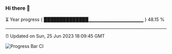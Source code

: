 ### Hi there 👋

⏳ Year progress { ██████████████▁▁▁▁▁▁▁▁▁▁▁▁▁▁▁▁ } 48.15 %

---

⏰ Updated on Sun, 25 Jun 2023 18:09:45 GMT

![Progress Bar CI](https://github.com/Shyam-Makwana/GitHub-Actions-Demo/workflows/Progress%20Bar%20CI/badge.svg)
